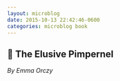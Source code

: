 ```yaml
---
layout: microblog
date: 2015-10-13 22:42:46-0600
categories: microblog book
---
```

## 📖 The Elusive Pimpernel
*By Emma Orczy*